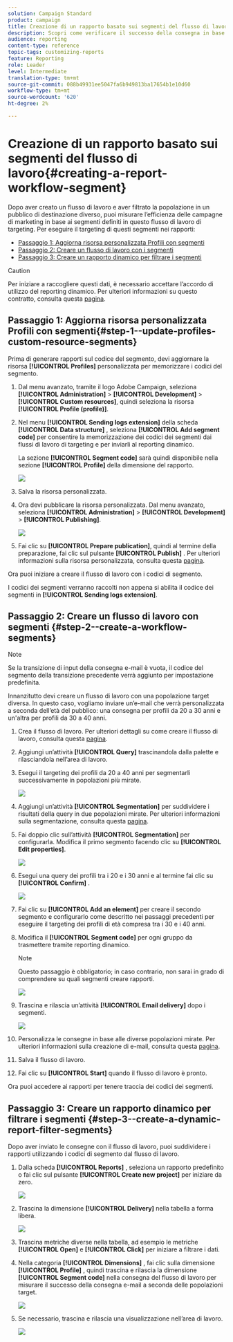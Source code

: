 ```yaml
---
solution: Campaign Standard
product: campaign
title: Creazione di un rapporto basato sui segmenti del flusso di lavoro
description: Scopri come verificare il successo della consegna in base ai segmenti dei flussi di lavoro nei rapporti.
audience: reporting
content-type: reference
topic-tags: customizing-reports
feature: Reporting
role: Leader
level: Intermediate
translation-type: tm+mt
source-git-commit: 088b49931ee5047fa6b949813ba17654b1e10d60
workflow-type: tm+mt
source-wordcount: '620'
ht-degree: 2%

---
```



# Creazione di un rapporto basato sui segmenti del flusso di lavoro{#creating-a-report-workflow-segment}

Dopo aver creato un flusso di lavoro e aver filtrato la popolazione in un pubblico di destinazione diverso, puoi misurare l’efficienza delle campagne di marketing in base ai segmenti definiti in questo flusso di lavoro di targeting.
Per eseguire il targeting di questi segmenti nei rapporti:

* [Passaggio 1: Aggiorna risorsa personalizzata Profili con segmenti](#step-1--update-profiles-custom-resource-segments)
* [Passaggio 2: Creare un flusso di lavoro con i segmenti](#step-2--create-a-workflow-segments)
* [Passaggio 3: Creare un rapporto dinamico per filtrare i segmenti](#step-3--create-a-dynamic-report-filter-segments)

>[!CAUTION]
>Per iniziare a raccogliere questi dati, è necessario accettare l’accordo di utilizzo del reporting dinamico.
>Per ulteriori informazioni su questo contratto, consulta questa [pagina](../../reporting/using/about-dynamic-reports.md#dynamic-reporting-usage-agreement).

## Passaggio 1: Aggiorna risorsa personalizzata Profili con segmenti{#step-1--update-profiles-custom-resource-segments}

Prima di generare rapporti sul codice del segmento, devi aggiornare la risorsa **[!UICONTROL Profiles]** personalizzata per memorizzare i codici del segmento.

1. Dal menu avanzato, tramite il logo Adobe Campaign, seleziona **[!UICONTROL Administration]** > **[!UICONTROL Development]** > **[!UICONTROL Custom resources]**, quindi seleziona la risorsa **[!UICONTROL Profile (profile)]**.
1. Nel menu **[!UICONTROL Sending logs extension]** della scheda **[!UICONTROL Data structure]** , seleziona **[!UICONTROL Add segment code]** per consentire la memorizzazione dei codici dei segmenti dai flussi di lavoro di targeting e per inviarli al reporting dinamico.

   La sezione **[!UICONTROL Segment code]** sarà quindi disponibile nella sezione **[!UICONTROL Profile]** della dimensione del rapporto.

   ![](assets/report_segment_4.png)

1. Salva la risorsa personalizzata.

1. Ora devi pubblicare la risorsa personalizzata.
Dal menu avanzato, seleziona **[!UICONTROL Administration]** > **[!UICONTROL Development]** > **[!UICONTROL Publishing]**.

   ![](assets/custom_profile_7.png)

1. Fai clic su **[!UICONTROL Prepare publication]**, quindi al termine della preparazione, fai clic sul pulsante **[!UICONTROL Publish]** . Per ulteriori informazioni sulla risorsa personalizzata, consulta questa [pagina](../../developing/using/updating-the-database-structure.md).

Ora puoi iniziare a creare il flusso di lavoro con i codici di segmento.

I codici dei segmenti verranno raccolti non appena si abilita il codice dei segmenti in **[!UICONTROL Sending logs extension]**.

## Passaggio 2: Creare un flusso di lavoro con segmenti {#step-2--create-a-workflow-segments}

>[!NOTE]
>Se la transizione di input della consegna e-mail è vuota, il codice del segmento della transizione precedente verrà aggiunto per impostazione predefinita.

Innanzitutto devi creare un flusso di lavoro con una popolazione target diversa. In questo caso, vogliamo inviare un’e-mail che verrà personalizzata a seconda dell’età del pubblico: una consegna per profili da 20 a 30 anni e un&#39;altra per profili da 30 a 40 anni.

1. Crea il flusso di lavoro. Per ulteriori dettagli su come creare il flusso di lavoro, consulta questa [pagina](../../automating/using/building-a-workflow.md).

1. Aggiungi un’attività **[!UICONTROL Query]** trascinandola dalla palette e rilasciandola nell’area di lavoro.

1. Esegui il targeting dei profili da 20 a 40 anni per segmentarli successivamente in popolazioni più mirate.

   ![](assets/report_segment_1.png)

1. Aggiungi un’attività **[!UICONTROL Segmentation]** per suddividere i risultati della query in due popolazioni mirate. Per ulteriori informazioni sulla segmentazione, consulta questa [pagina](../../automating/using/segmentation.md).

1. Fai doppio clic sull’attività **[!UICONTROL Segmentation]** per configurarla. Modifica il primo segmento facendo clic su **[!UICONTROL Edit properties]**.

   ![](assets/report_segment_7.png)

1. Esegui una query dei profili tra i 20 e i 30 anni e al termine fai clic su **[!UICONTROL Confirm]** .

   ![](assets/report_segment_8.png)

1. Fai clic su **[!UICONTROL Add an element]** per creare il secondo segmento e configurarlo come descritto nei passaggi precedenti per eseguire il targeting dei profili di età compresa tra i 30 e i 40 anni.

1. Modifica il **[!UICONTROL Segment code]** per ogni gruppo da trasmettere tramite reporting dinamico.

   >[!NOTE]
   >Questo passaggio è obbligatorio; in caso contrario, non sarai in grado di comprendere su quali segmenti creare rapporti.

   ![](assets/report_segment_9.png)

1. Trascina e rilascia un’attività **[!UICONTROL Email delivery]** dopo i segmenti.

   ![](assets/report_segment_3.png)

1. Personalizza le consegne in base alle diverse popolazioni mirate. Per ulteriori informazioni sulla creazione di e-mail, consulta questa [pagina](../../designing/using/designing-content-in-adobe-campaign.md).

1. Salva il flusso di lavoro.

1. Fai clic su **[!UICONTROL Start]** quando il flusso di lavoro è pronto.

Ora puoi accedere ai rapporti per tenere traccia dei codici dei segmenti.

## Passaggio 3: Creare un rapporto dinamico per filtrare i segmenti {#step-3--create-a-dynamic-report-filter-segments}

Dopo aver inviato le consegne con il flusso di lavoro, puoi suddividere i rapporti utilizzando i codici di segmento dal flusso di lavoro.

1. Dalla scheda **[!UICONTROL Reports]** , seleziona un rapporto predefinito o fai clic sul pulsante **[!UICONTROL Create new project]** per iniziare da zero.

   ![](assets/custom_profile_18.png)
1. Trascina la dimensione **[!UICONTROL Delivery]** nella tabella a forma libera.

   ![](assets/report_segment_5.png)

1. Trascina metriche diverse nella tabella, ad esempio le metriche **[!UICONTROL Open]** e **[!UICONTROL Click]** per iniziare a filtrare i dati.
1. Nella categoria **[!UICONTROL Dimensions]** , fai clic sulla dimensione **[!UICONTROL Profile]** , quindi trascina e rilascia la dimensione **[!UICONTROL Segment code]** nella consegna del flusso di lavoro per misurare il successo della consegna e-mail a seconda delle popolazioni target.

   ![](assets/report_segment_6.png)

1. Se necessario, trascina e rilascia una visualizzazione nell’area di lavoro.

   ![](assets/report_segment_10.png)
